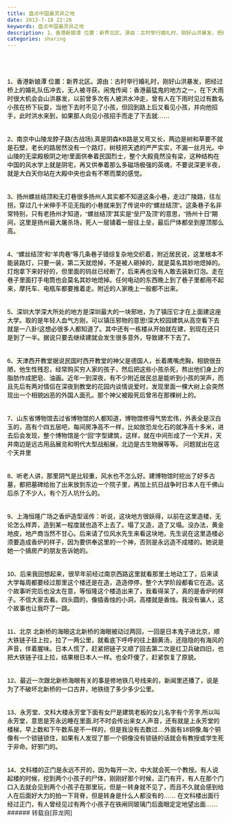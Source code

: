 ```yaml
---
title: 盘点中国最灵异之地
date: 2013-7-18 22:26
keywords: 盘点中国最灵异之地
description: 1、香港新娘潭 位置：新界北区。源由：古时举行婚礼时，刚好山洪暴发，把经过桥上的婚礼队伍冲去，无人被寻获。闹鬼传闻：香港最猛鬼的地方之一，在下大雨时很大机会会山洪暴发，以前曾多次有人被洪水冲走，曾有人在下雨时见过有数名小孩在桥下玩耍，当他下去时不见了小孩，但回到路上后又看见小孩，并向他招手，此时洪水来到，如果那人向见小孩招手而走了下去就……2、南京中山陵龙脖子路(古战场),真是阴森KB路是又弯又长，两边是树和草要不就是石壁，老长的路居然没有一个路灯，树枝把天遮的严严实实，不漏一丝月光。中山陵的无梁殿极阴之地!里面供奉着民国烈士，整个大殿竟然没有梁，这种结构在中国的风水学上就是阴宅，再又供奉着那么多磁场极强的英魂，不要说深更半夜，就是大白天你站在大殿中央也会有不寒而栗的感觉。3、扬州螺丝结顶和无灯巷很多扬州人其实都不知道这条小巷，走过广陵路，往左拐，穿过几十米伸手不见无指的小巷就来到了传说中的“螺丝结顶”。这条巷子名非常特别，只有老扬州才知道，“螺丝结顶”其实是“垒尸及顶”的意思，“扬州十日”期间，这里是扬州最大屠杀场，死人一层铺着一层往上垒，最后尸体都垒到屋顶那么高。4、“螺丝结顶”和“羊肉巷”等几条巷子错综复杂地交织着，附近居民说，这里根本不能装路灯，只要一装，第二天就熄掉，不是被人砸掉的，就是莫名其妙地熄掉的。灯炮拿下来好好的，但里面的钨丝已经断了，后来再也没有人敢去装新灯泡。走在巷子里面打手电筒也会莫名其妙地熄掉。任何电动的东西晚上到了巷子里都用不起来，摩托车、电瓶车都要推着走。附近的人家晚上一般都不出来。5、深圳大学深大所处的地方是深圳最大的一块邪地，为了镇压它才在上面建这座大学。取的是年轻人血气方刚，可以镇压邪物的意思!深大校园建筑从高空看下去就是一八卦!这想必很多人都知道了。其中还有一栋楼从开始就在建，到现在还只是到了一半。据说只要去继续建就会发生很多意外，导致建不下去了。6、天津西开教堂据说民国时西开教堂的神父是德国人，长着鹰嘴虎胸，相貌很丑陋，他生性残忍，经常购买穷人家的孩子，然后把这些小孩杀死，熬出他们身上的脂肪作成肥皂、油画。近年一到深夜，有不少附近居民总是能听到小孩的哭声，而且先后有两对情侣在深夜到教堂的花园内谈情说爱时，发现里面一棵大树上会突然现出一个相貌凶恶的外国人面孔。那个神父被殴死后曾吊在那棵树上的。7、山东省博物馆去过省博物馆的人都知道，博物馆修得气势宏伟，外表全是汉白玉的，高有个四五层吧，每间房净高不一样，比如放恐龙化石的就净高十多米，进去后会发现，整个博物馆是个“回”字型建筑，这样，就在中间形成了一个天井，天井南边是远古用品展览和明代大型战船展，北边是古生物展等等。 问题就出在这个天井里8、听老人讲，那里阴气是比较重，风水也不怎么好。建博物馆时挖出了好多古墓，都把墓碑给抬了出来放到东边一个院子里，再加上抗日战争时日本人在千佛山后杀了不少人，有个万人坑什么的。9、上海恒隆广场之香炉造型谣传：听说，这块地方很妖得，以前在这里造楼，无论怎么样弄，造到某一程度就也造不上去了。塌了又造，造了又塌。没办法，黄金地皮，地产商当然不甘心。后来请了位风水先生来看这块地，先生说在这里造楼必须要造成香炉的样子，因为要供奉这里的一个神，否则是永远造不成楼的。她说是她一个搞房产的朋友告诉她的。10、后来我回想起来，很早年前经过南京西路这里就看那里土地动工了，后来读大学每周都要经过那里这个楼还是在造，造造停停，整个大学阶段都看它在造。这个故事听完后也没太在意，等恒隆这个楼造出来了，我看得呆了，真的是香炉的样子。不信大家去看。四头圆的，像插香烛的小洞，高楼就是香烛。我没有骗人，这个故事也让我吓了一跳。11、北京 北新桥的海眼这北新桥的海眼被动过两回，一回是日本鬼子进北京，顺大铁链子往上拉，拉了一两公里，就看底下呼呼的往上翻黄汤，还隐隐的有海风的声音，伴着腥味。日本人慌了，赶紧把链子又顺了回去第二次是红卫兵破四旧，也把大铁链子往上拉，结果根日本人一样。也全吓傻了，赶紧恢复了原貌。12、最近一次跟北新桥海眼有关的事是修地铁几号线来的，新闻里还播了，说是为了不破坏北新桥的一口古井，地铁绕了多少多少公里。13、永芳堂、文科大楼永芳堂下面有女尸是建筑老板的女儿名字有个芳字,所以叫永芳堂，意思是芳永远睡在里面,时不时会传出来女人声音，还有就是上永芳堂的楼梯，早上数和下午数系是不一样的，但是我没有去数过....外面有18铜像,每个铜像有一个锁链锁住，如果有人发现了那一个铜像没有锁链的话就会有教授或学生死于非命。好邪门的。14、文科楼的正门是永远不开的，因为每开一次，中大就会死一个教授。有人说起楼的时候，挖到两个小孩子的尸体，刚刚好那个时候，正门有开，有人在那个门口入去就会见到两个小孩子在那里玩，但是一转身就不见了，而且不久就会感到给人在后面好大力的拍一下背脊，但是转身是什么人都没有的…… 在文科楼出面行经过正门，有人曾经见过有两个小孩子在铁闸同玻璃门后面眼定定地望出面……
categories: sharing
---
```

<td class="t_f" id="postmessage_23850">

<br/>
<br/>
<img alt="" border="0" class="zoom" data-cf-modified-c80bedc125e35f62604521cc-="" file="http://www.guaixun.com/uploads/allimg/130715/10-130G5225425.jpg" id="aimg_bI0cz" lazyloadthumb="1" onclick="" onmouseover="" src="http://www.guaixun.com/uploads/allimg/130715/10-130G5225425.jpg"/><br/>
<br/>
<font color="#000"><font style="background-color:rgb(249, 249, 236)"><font face="Arial">1、香港新娘潭 位置：新界北区。源由：古时举行婚礼时，刚好山洪暴发，把经过桥上的婚礼队伍冲去，无人被寻获。闹鬼传闻：香港最猛鬼的地方之一，在下大雨时很大机会会山洪暴发，以前曾多次有人被洪水冲走，曾有人在下雨时见过有数名小孩在桥下玩耍，当他下去时不见了小孩，但回到路上后又看见小孩，并向他招手，此时洪水来到，如果那人向见小孩招手而走了下去就……</font></font></font><br/>
<br/>
<img alt="" border="0" class="zoom" data-cf-modified-c80bedc125e35f62604521cc-="" file="http://www.guaixun.com/uploads/allimg/130715/10-130G5225425-50.jpg" id="aimg_E1E2E" lazyloadthumb="1" onclick="" onmouseover="" src="http://www.guaixun.com/uploads/allimg/130715/10-130G5225425-50.jpg"/><br/>
<br/>
<font color="#000"><font style="background-color:rgb(249, 249, 236)"><font face="Arial">2、南京中山陵龙脖子路(古战场),真是阴森KB路是又弯又长，两边是树和草要不就是石壁，老长的路居然没有一个路灯，树枝把天遮的严严实实，不漏一丝月光。中山陵的无梁殿极阴之地!里面供奉着民国烈士，整个大殿竟然没有梁，这种结构在中国的风水学上就是阴宅，再又供奉着那么多磁场极强的英魂，不要说深更半夜，就是大白天你站在大殿中央也会有不寒而栗的感觉。</font></font></font><br/>
<br/>
<img alt="" border="0" class="zoom" data-cf-modified-c80bedc125e35f62604521cc-="" file="http://www.guaixun.com/uploads/allimg/130715/10-130G5225426.jpg" id="aimg_tinAP" lazyloadthumb="1" onclick="" onmouseover="" src="http://www.guaixun.com/uploads/allimg/130715/10-130G5225426.jpg"/><br/>
<br/>
<font color="#000"><font style="background-color:rgb(249, 249, 236)"><font face="Arial">3、扬州螺丝结顶和无灯巷很多扬州人其实都不知道这条小巷，走过广陵路，往左拐，穿过几十米伸手不见无指的小巷就来到了传说中的“螺丝结顶”。这条巷子名非常特别，只有老扬州才知道，“螺丝结顶”其实是“垒尸及顶”的意思，“扬州十日”期间，这里是扬州最大屠杀场，死人一层铺着一层往上垒，最后尸体都垒到屋顶那么高。</font></font></font><br/>
<br/>
<img alt="" border="0" class="zoom" data-cf-modified-c80bedc125e35f62604521cc-="" file="http://www.guaixun.com/uploads/allimg/130715/10-130G5225427.jpg" id="aimg_UEcEM" lazyloadthumb="1" onclick="" onmouseover="" src="http://www.guaixun.com/uploads/allimg/130715/10-130G5225427.jpg"/><br/>
<br/>
<font color="#000"><font style="background-color:rgb(249, 249, 236)"><font face="Arial">4、“螺丝结顶”和“羊肉巷”等几条巷子错综复杂地交织着，附近居民说，这里根本不能装路灯，只要一装，第二天就熄掉，不是被人砸掉的，就是莫名其妙地熄掉的。灯炮拿下来好好的，但里面的钨丝已经断了，后来再也没有人敢去装新灯泡。走在巷子里面打手电筒也会莫名其妙地熄掉。任何电动的东西晚上到了巷子里都用不起来，摩托车、电瓶车都要推着走。附近的人家晚上一般都不出来。</font></font></font><br/>
<br/>
<img alt="" border="0" class="zoom" data-cf-modified-c80bedc125e35f62604521cc-="" file="http://www.guaixun.com/uploads/allimg/130715/10-130G5225428.jpg" id="aimg_eAdq8" lazyloadthumb="1" onclick="" onmouseover="" src="http://www.guaixun.com/uploads/allimg/130715/10-130G5225428.jpg"/><br/>
<br/>
<font color="#000"><font style="background-color:rgb(249, 249, 236)"><font face="Arial">5、深圳大学深大所处的地方是深圳最大的一块邪地，为了镇压它才在上面建这座大学。取的是年轻人血气方刚，可以镇压邪物的意思!深大校园建筑从高空看下去就是一八卦!这想必很多人都知道了。其中还有一栋楼从开始就在建，到现在还只是到了一半。据说只要去继续建就会发生很多意外，导致建不下去了。</font></font></font><br/>
<br/>
<img alt="" border="0" class="zoom" data-cf-modified-c80bedc125e35f62604521cc-="" file="http://www.guaixun.com/uploads/allimg/130715/10-130G5225430.jpg" id="aimg_vW3gB" lazyloadthumb="1" onclick="" onmouseover="" src="http://www.guaixun.com/uploads/allimg/130715/10-130G5225430.jpg"/><br/>
<br/>
<font color="#000"><font style="background-color:rgb(249, 249, 236)"><font face="Arial">6、天津西开教堂据说民国时西开教堂的神父是德国人，长着鹰嘴虎胸，相貌很丑陋，他生性残忍，经常购买穷人家的孩子，然后把这些小孩杀死，熬出他们身上的脂肪作成肥皂、油画。近年一到深夜，有不少附近居民总是能听到小孩的哭声，而且先后有两对情侣在深夜到教堂的花园内谈情说爱时，发现里面一棵大树上会突然现出一个相貌凶恶的外国人面孔。那个神父被殴死后曾吊在那棵树上的。</font></font></font><br/>
<br/>
<img alt="" border="0" class="zoom" data-cf-modified-c80bedc125e35f62604521cc-="" file="http://www.guaixun.com/uploads/allimg/130715/10-130G5225431.jpg" id="aimg_SuHm0" lazyloadthumb="1" onclick="" onmouseover="" src="http://www.guaixun.com/uploads/allimg/130715/10-130G5225431.jpg"/><br/>
<br/>
<font color="#000"><font style="background-color:rgb(249, 249, 236)"><font face="Arial">7、山东省博物馆去过省博物馆的人都知道，博物馆修得气势宏伟，外表全是汉白玉的，高有个四五层吧，每间房净高不一样，比如放恐龙化石的就净高十多米，进去后会发现，整个博物馆是个“回”字型建筑，这样，就在中间形成了一个天井，天井南边是远古用品展览和明代大型战船展，北边是古生物展等等。 问题就出在这个天井里</font></font></font><br/>
<br/>
<img alt="" border="0" class="zoom" data-cf-modified-c80bedc125e35f62604521cc-="" file="http://www.guaixun.com/uploads/allimg/130715/10-130G5225432.jpg" id="aimg_srR6f" lazyloadthumb="1" onclick="" onmouseover="" src="http://www.guaixun.com/uploads/allimg/130715/10-130G5225432.jpg"/><br/>
<br/>
<font color="#000"><font style="background-color:rgb(249, 249, 236)"><font face="Arial">8、听老人讲，那里阴气是比较重，风水也不怎么好。建博物馆时挖出了好多古墓，都把墓碑给抬了出来放到东边一个院子里，再加上抗日战争时日本人在千佛山后杀了不少人，有个万人坑什么的。</font></font></font><br/>
<br/>
<img alt="" border="0" class="zoom" data-cf-modified-c80bedc125e35f62604521cc-="" file="http://www.guaixun.com/uploads/allimg/130715/10-130G5225433.jpg" id="aimg_Rr1K0" lazyloadthumb="1" onclick="" onmouseover="" src="http://www.guaixun.com/uploads/allimg/130715/10-130G5225433.jpg"/><br/>
<br/>
<font color="#000"><font style="background-color:rgb(249, 249, 236)"><font face="Arial">9、上海恒隆广场之香炉造型谣传：听说，这块地方很妖得，以前在这里造楼，无论怎么样弄，造到某一程度就也造不上去了。塌了又造，造了又塌。没办法，黄金地皮，地产商当然不甘心。后来请了位风水先生来看这块地，先生说在这里造楼必须要造成香炉的样子，因为要供奉这里的一个神，否则是永远造不成楼的。她说是她一个搞房产的朋友告诉她的。</font></font></font><br/>
<br/>
<img alt="" border="0" class="zoom" data-cf-modified-c80bedc125e35f62604521cc-="" file="http://www.guaixun.com/uploads/allimg/130715/10-130G5225434.jpg" id="aimg_l00US" lazyloadthumb="1" onclick="" onmouseover="" src="http://www.guaixun.com/uploads/allimg/130715/10-130G5225434.jpg"/><br/>
<br/>
<font color="#000"><font style="background-color:rgb(249, 249, 236)"><font face="Arial">10、后来我回想起来，很早年前经过南京西路这里就看那里土地动工了，后来读大学每周都要经过那里这个楼还是在造，造造停停，整个大学阶段都看它在造。这个故事听完后也没太在意，等恒隆这个楼造出来了，我看得呆了，真的是香炉的样子。不信大家去看。四头圆的，像插香烛的小洞，高楼就是香烛。我没有骗人，这个故事也让我吓了一跳。</font></font></font><br/>
<br/>
<img alt="" border="0" class="zoom" data-cf-modified-c80bedc125e35f62604521cc-="" file="http://www.guaixun.com/uploads/allimg/130715/10-130G5225435.jpg" id="aimg_g3003" lazyloadthumb="1" onclick="" onmouseover="" src="http://www.guaixun.com/uploads/allimg/130715/10-130G5225435.jpg"/><br/>
<br/>
<font color="#000"><font style="background-color:rgb(249, 249, 236)"><font face="Arial">11、北京 北新桥的海眼这北新桥的海眼被动过两回，一回是日本鬼子进北京，顺大铁链子往上拉，拉了一两公里，就看底下呼呼的往上翻黄汤，还隐隐的有海风的声音，伴着腥味。日本人慌了，赶紧把链子又顺了回去第二次是红卫兵破四旧，也把大铁链子往上拉，结果根日本人一样。也全吓傻了，赶紧恢复了原貌。</font></font></font><br/>
<br/>
<img alt="" border="0" class="zoom" data-cf-modified-c80bedc125e35f62604521cc-="" file="http://www.guaixun.com/uploads/allimg/130715/10-130G5225437.jpg" id="aimg_xtsIQ" lazyloadthumb="1" onclick="" onmouseover="" src="http://www.guaixun.com/uploads/allimg/130715/10-130G5225437.jpg"/><br/>
<br/>
<font color="#000"><font style="background-color:rgb(249, 249, 236)"><font face="Arial">12、最近一次跟北新桥海眼有关的事是修地铁几号线来的，新闻里还播了，说是为了不破坏北新桥的一口古井，地铁绕了多少多少公里。</font></font></font><br/>
<br/>
<img alt="" border="0" class="zoom" data-cf-modified-c80bedc125e35f62604521cc-="" file="http://www.guaixun.com/uploads/allimg/130715/10-130G5225438.jpg" id="aimg_V9ypd" lazyloadthumb="1" onclick="" onmouseover="" src="http://www.guaixun.com/uploads/allimg/130715/10-130G5225438.jpg"/><br/>
<br/>
<font color="#000"><font style="background-color:rgb(249, 249, 236)"><font face="Arial">13、永芳堂、文科大楼永芳堂下面有女尸是建筑老板的女儿名字有个芳字,所以叫永芳堂，意思是芳永远睡在里面,时不时会传出来女人声音，还有就是上永芳堂的楼梯，早上数和下午数系是不一样的，但是我没有去数过....外面有18铜像,每个铜像有一个锁链锁住，如果有人发现了那一个铜像没有锁链的话就会有教授或学生死于非命。好邪门的。</font></font></font><br/>
<br/>
<img alt="" border="0" class="zoom" data-cf-modified-c80bedc125e35f62604521cc-="" file="http://www.guaixun.com/uploads/allimg/130715/10-130G5225439.jpg" id="aimg_JSQuM" lazyloadthumb="1" onclick="" onmouseover="" src="http://www.guaixun.com/uploads/allimg/130715/10-130G5225439.jpg"/><br/>
<br/>
<font color="#000"><font style="background-color:rgb(249, 249, 236)"><font face="Arial">14、文科楼的正门是永远不开的，因为每开一次，中大就会死一个教授。有人说起楼的时候，挖到两个小孩子的尸体，刚刚好那个时候，正门有开，有人在那个门口入去就会见到两个小孩子在那里玩，但是一转身就不见了，而且不久就会感到给人在后面好大力的拍一下背脊，但是转身是什么人都没有的…… 在文科楼出面行经过正门，有人曾经见过有两个小孩子在铁闸同玻璃门后面眼定定地望出面……</font></font></font><br/>
</td>
###### 转载自[菲龙网]